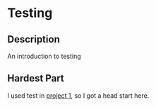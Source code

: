# Testing

## Description

An introduction to testing

## Hardest Part

I used test in [project 1](/projects/Pokemon%20Battle/), so I got a head start here. 
